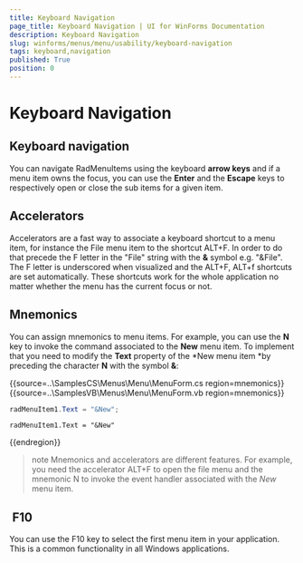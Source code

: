 ```yaml
---
title: Keyboard Navigation
page_title: Keyboard Navigation | UI for WinForms Documentation
description: Keyboard Navigation
slug: winforms/menus/menu/usability/keyboard-navigation
tags: keyboard,navigation
published: True
position: 0
---
```


# Keyboard Navigation



## Keyboard navigation

You can navigate RadMenuItems using the keyboard __arrow keys__ and if a menu item owns the focus, you can use the __Enter__ and the __Escape__ keys to respectively open or close the sub items for a given item. 

## Accelerators

Accelerators are a fast way to associate a keyboard shortcut to a menu item, for instance the File menu item to the shortcut ALT+F. In order to do that precede the F letter in the "File" string with the __&__ symbol e.g. "&File". The F letter is underscored when visualized and the ALT+F, ALT+f shortcuts are set automatically. These shortcuts work for the whole application no matter whether the menu has the current focus or not. 

## Mnemonics 

You can assign mnemonics to menu items. For example, you can use the __N__ key to invoke the command associated to the __New__ menu item. To implement that you need to modify the __Text__ property of the *New menu item *by preceding the character __N__ with the symbol __&__:

{{source=..\SamplesCS\Menus\Menu\MenuForm.cs region=mnemonics}} 
{{source=..\SamplesVB\Menus\Menu\MenuForm.vb region=mnemonics}} 

````C#
radMenuItem1.Text = "&New";

````
````VB.NET
radMenuItem1.Text = "&New"

````

{{endregion}} 

>note Mnemonics and accelerators are different features. For example, you need the accelerator ALT+F to open the file menu and the mnemonic N to invoke the event handler associated with the *New* menu item.
>

##  F10

You can use the F10 key to select the first menu item in your application. This is a common functionality in all Windows applications.
